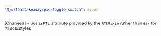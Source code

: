 ```yaml
---
"@justeattakeaway/pie-toggle-switch": minor
---
```


[Changed] - use `isRTL` attribute provided by the `RTLMixin` rather than `dir` for rtl scssstyles
